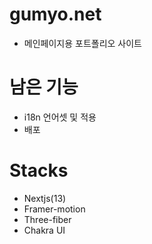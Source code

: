 # gumyo.net
- 메인페이지용 포트폴리오 사이트

# 남은 기능
- i18n 언어셋 및 적용
- 배포

# Stacks
- Nextjs(13)
- Framer-motion
- Three-fiber
- Chakra UI